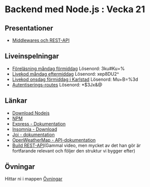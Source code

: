 # Backend med Node.js : Vecka 21

## Presentationer
- [Middlewares och REST-API](https://docs.google.com/presentation/d/1ym_SDbFNZrMB9H31GKO23Th0EIham_djD-VZ5NpePYE/edit?usp=sharing)


## Liveinspelningar
- [Föreläsning måndag förmiddag](https://folkuniversitetet-se.zoom.us/rec/share/TW3i3GXKNoo06CjKdjNAonvvpSCaa4OBINsR00g-LcGNuhf__Js1FeEgPbQ9V6gH.wfa8Iff3o-FUvXRP) Lösenord: 3ku#Ku=%
- [Livekod måndag eftermiddag](https://folkuniversitetet-se.zoom.us/rec/share/1QeW8fdL6YIWYiPNsyJUOERdpMuxUAQAj0wsgI9ifApGNNy8vSeNMcOkqev72PGm.oBfLTQ4raOmmH2ol) Lösenord: xep8DU2^
- [Livekod onsdag förmiddag i Karlstad](https://folkuniversitetet-se.zoom.us/rec/play/eWTBhDSa24ezg0HqOBA-ICkcq1WY9wLZL1OKx0I5uJRvrJjMxSNxnUhEdNEsxtY31b7_SwOk7EeipF2V.s1huBfSr9EK0lHSh?canPlayFromShare=true&from=share_recording_detail&continueMode=true&componentName=rec-play&originRequestUrl=https%3A%2F%2Ffolkuniversitetet-se.zoom.us%2Frec%2Fshare%2FwcroWRoh4azPXercJN4qFzzXXg2eJonl3FGCdxPVyxhsApjwhLb0QKPLktu9jes8.aWCLGvQr02D9fKiH) Lösenord: Mu+B=%3d
- [Autentiserings-routes](https://folkuniversitetet-se.zoom.us/rec/play/SYSn-0xCruuWyNR2d6Hxp-V3kJVE_ARy7vCloK_f20zCYGPjJcnw3jeibQqQ5AzMC83bDCzTVjwI1JkB.QsZOwYuRLnsKR6nj?canPlayFromShare=true&from=my_recording&continueMode=true&componentName=rec-play&originRequestUrl=https%3A%2F%2Ffolkuniversitetet-se.zoom.us%2Frec%2Fshare%2FBO6qMat-s04wFTlBblo6bzYPsbiFLAYIN0KNGglLkGhvvZpLlslJMVcTIMdblHqL.r6y46ZiyP7GLzpgJ) Lösenord: *$3Jx&@


## Länkar
- [Download Nodejs](https://nodejs.org/en)
- [NPM](https://www.npmjs.com/)
- [Express - Dokumentation](https://expressjs.com/)
- [Insomnia - Download](https://insomnia.rest/download)
- [Joi - dokumentation](https://joi.dev/api/?v=17.13.0)
- [OpenWeatherMap - API-dokumentation](https://openweathermap.org/api/)
- [Build REST-API](https://www.youtube.com/watch?v=pKd0Rpw7O48)(Gammal video, men mycket av det han gör är fortfarande relevant och följer den struktur vi bygger efter)



## Övningar
Hittar ni i mappen [Övningar](./Övningar/)
